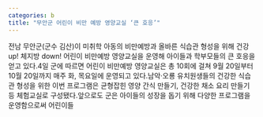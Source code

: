 ```yaml
---
categories: b
title: "무안군 어린이 비만 예방 영양교실 ‘큰 호응’"
---
```

전남 무안군(군수 김산)이 미취학 아동의 비만예방과 올바른 식습관 형성을 위해 건강 up! 체지방 down! 어린이 비만예방 영양교실을 운영해 아이들과 학부모들의 큰 호응을 얻고 있다.4일 군에 따르면 어린이 비만예방 영양교실은 총 10회에 걸쳐 9월 20일부터 10월 20일까지 매주 화, 목요일에 운영되고 있다.남악·오룡 유치원생들의 건강한 식습관 형성을 위한 이번 프로그램은 균형잡힌 영양 간식 만들기, 건강한 채소 요리 만들기 등 체험교실로 구성됐다.앞으로도 군은 아이들의 성장을 돕기 위해 다양한 프로그램을 운영함으로써 어린이들